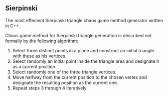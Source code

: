 ## Sierpinski
The most effecient Sierpinski triangle chaos game method generator written in C++.

Chaos game method for Sierpinski triangle generation is described not formally by the following algorithm:
1. Select three distinct points in a plane and construct an initial triangle with these as his vertices.
2. Select randomly an initial point inside the triangle area and designate it as a current position.
3. Select randomly one of the three triangle vertices.
4. Move halfway from the current position to the chosen vertex and designate the resulting position as the current one.
5. Repeat steps 3 through 4 iteratively.
